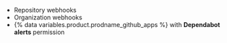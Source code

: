 - Repository webhooks
- Organization webhooks
- {% data variables.product.prodname_github_apps %} with **Dependabot alerts** permission
